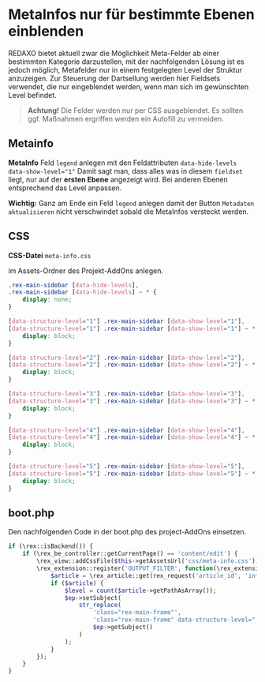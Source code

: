 # MetaInfos nur für bestimmte Ebenen einblenden

REDAXO bietet aktuell zwar die Möglichkeit Meta-Felder ab einer bestimmten Kategorie darzustellen, mit der nachfolgenden Lösung ist es jedoch möglich, Metafelder nur in einem festgelegten Level der Struktur anzuzeigen. Zur Steuerung der Dartsellung werden hier Fieldsets verwendet, die nur eingeblendet werden, wenn man sich im gewünschten Level befindet. 

>**Achtung!** Die Felder werden nur per CSS ausgeblendet. Es sollten ggf. Maßnahmen ergriffen werden ein Autofill zu vermeiden. 

## Metainfo

**MetaInfo**
Feld `legend` anlegen mit den Feldattributen `data-hide-levels data-show-level="1"`
Damit sagt man, dass alles was in diesem `fieldset` liegt, nur auf der **ersten Ebene** angezeigt wird.
Bei anderen Ebenen entsprechend das Level anpassen. 

**Wichtig:** 
Ganz am Ende ein Feld `legend` anlegen damit der Button `Metadaten aktualisieren` nicht verschwindet sobald die MetaInfos versteckt werden.

## CSS

**CSS-Datei** `meta-info.css`

im Assets-Ordner des Projekt-AddOns anlegen.

```css
.rex-main-sidebar [data-hide-levels],
.rex-main-sidebar [data-hide-levels] ~ * {
    display: none;
}

[data-structure-level="1"] .rex-main-sidebar [data-show-level="1"],
[data-structure-level="1"] .rex-main-sidebar [data-show-level="1"] ~ * {
    display: block;
}

[data-structure-level="2"] .rex-main-sidebar [data-show-level="2"],
[data-structure-level="2"] .rex-main-sidebar [data-show-level="2"] ~ * {
    display: block;
}

[data-structure-level="3"] .rex-main-sidebar [data-show-level="3"],
[data-structure-level="3"] .rex-main-sidebar [data-show-level="3"] ~ * {
    display: block;
}

[data-structure-level="4"] .rex-main-sidebar [data-show-level="4"],
[data-structure-level="4"] .rex-main-sidebar [data-show-level="4"] ~ * {
    display: block;
}

[data-structure-level="5"] .rex-main-sidebar [data-show-level="5"],
[data-structure-level="5"] .rex-main-sidebar [data-show-level="5"] ~ * {
    display: block;
}
```

## boot.php

Den nachfolgenden Code in der boot.php des project-AddOns einsetzen.

```php
if (\rex::isBackend()) {
    if (\rex_be_controller::getCurrentPage() == 'content/edit') {
        \rex_view::addCssFile($this->getAssetsUrl('css/meta-info.css'));
        \rex_extension::register('OUTPUT_FILTER', function(\rex_extension_point $ep) {
            $article = \rex_article::get(rex_request('article_id', 'int'));
            if ($article) {
                $level = count($article->getPathAsArray());
                $ep->setSubject(
                    str_replace(
                        'class="rex-main-frame"',
                        'class="rex-main-frame" data-structure-level="' . $level . '"',
                        $ep->getSubject()
                    )
                );
            }
        });
    }
}
```


  
